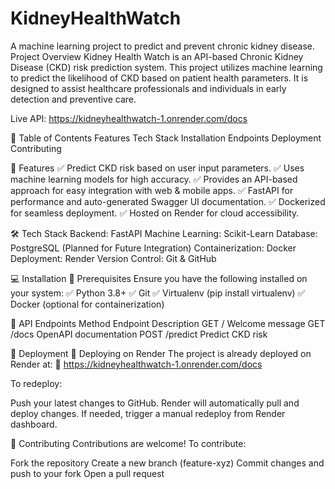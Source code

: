 # KidneyHealthWatch
A machine learning project to predict and prevent chronic kidney disease.
Project Overview
Kidney Health Watch is an API-based Chronic Kidney Disease (CKD) risk prediction system. This project utilizes machine learning to predict the likelihood of CKD based on patient health parameters. It is designed to assist healthcare professionals and individuals in early detection and preventive care.

Live API: https://kidneyhealthwatch-1.onrender.com/docs

📜 Table of Contents
Features
Tech Stack
Installation
Endpoints
Deployment
Contributing

🌟 Features
✅ Predict CKD risk based on user input parameters.
✅ Uses machine learning models for high accuracy.
✅ Provides an API-based approach for easy integration with web & mobile apps.
✅ FastAPI for performance and auto-generated Swagger UI documentation.
✅ Dockerized for seamless deployment.
✅ Hosted on Render for cloud accessibility.

🛠 Tech Stack
Backend: FastAPI
Machine Learning: Scikit-Learn
Database: PostgreSQL (Planned for Future Integration)
Containerization: Docker
Deployment: Render
Version Control: Git & GitHub

💻 Installation
🔹 Prerequisites
Ensure you have the following installed on your system:
✅ Python 3.8+
✅ Git
✅ Virtualenv (pip install virtualenv)
✅ Docker (optional for containerization)

📡 API Endpoints
Method	   Endpoint	         Description
GET	           /	        Welcome message
GET	         /docs	      OpenAPI documentation
POST	    /predict	   Predict CKD risk

🎯 Deployment
🔹 Deploying on Render
The project is already deployed on Render at:
🔗 https://kidneyhealthwatch-1.onrender.com/docs

To redeploy:

Push your latest changes to GitHub.
Render will automatically pull and deploy changes.
If needed, trigger a manual redeploy from Render dashboard.

🤝 Contributing
Contributions are welcome! To contribute:

Fork the repository
Create a new branch (feature-xyz)
Commit changes and push to your fork
Open a pull request